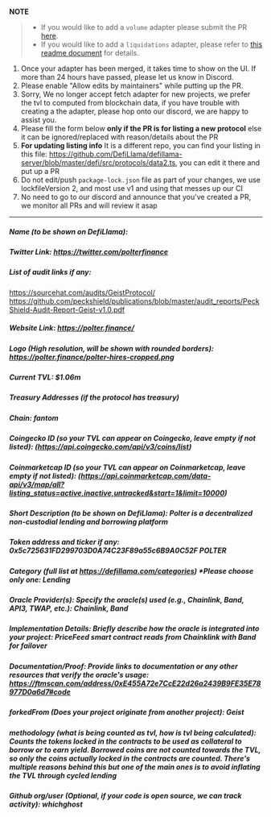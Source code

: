 **NOTE**

> - If you would like to add a `volume` adapter please submit the PR [here](https://github.com/DefiLlama/adapters).
> - If you would like to add a `liquidations` adapter, please refer to [this readme document](https://github.com/DefiLlama/DefiLlama-Adapters/tree/main/liquidations) for details.

1. Once your adapter has been merged, it takes time to show on the UI. If more than 24 hours have passed, please let us know in Discord.
2. Please enable "Allow edits by maintainers" while putting up the PR.
3. Sorry, We no longer accept fetch adapter for new projects, we prefer the tvl to computed from blockchain data, if you have trouble with creating a the adapter, please hop onto our discord, we are happy to assist you.
4. Please fill the form below  **only if the PR is for listing a new protocol** else it can be ignored/replaced with reason/details about the PR
5. **For updating listing info** It is a different repo, you can find your listing in this file: https://github.com/DefiLlama/defillama-server/blob/master/defi/src/protocols/data2.ts, you can  edit it there and put up a PR
6. Do not edit/push `package-lock.json` file as part of your changes, we use lockfileVersion 2, and most use v1 and using that messes up our CI
7. No need to go to our discord and announce that you've created a PR, we monitor all PRs and will review it asap

---
##### Name (to be shown on DefiLlama):


##### Twitter Link: https://twitter.com/polterfinance


##### List of audit links if any: 
https://sourcehat.com/audits/GeistProtocol/
https://github.com/peckshield/publications/blob/master/audit_reports/PeckShield-Audit-Report-Geist-v1.0.pdf

##### Website Link: https://polter.finance/


##### Logo (High resolution, will be shown with rounded borders): https://polter.finance/polter-hires-cropped.png


##### Current TVL: $1.06m


##### Treasury Addresses (if the protocol has treasury)


##### Chain: fantom


##### Coingecko ID (so your TVL can appear on Coingecko, leave empty if not listed): (https://api.coingecko.com/api/v3/coins/list)


##### Coinmarketcap ID (so your TVL can appear on Coinmarketcap, leave empty if not listed): (https://api.coinmarketcap.com/data-api/v3/map/all?listing_status=active,inactive,untracked&start=1&limit=10000)


##### Short Description (to be shown on DefiLlama): Polter is a decentralized non-custodial lending and borrowing platform


##### Token address and ticker if any: 0x5c725631FD299703D0A74C23F89a55c6B9A0C52F POLTER


##### Category (full list at https://defillama.com/categories) *Please choose only one: Lending


##### Oracle Provider(s): Specify the oracle(s) used (e.g., Chainlink, Band, API3, TWAP, etc.): Chainlink, Band
##### Implementation Details: Briefly describe how the oracle is integrated into your project: PriceFeed smart contract reads from Chainklink with Band for failover
##### Documentation/Proof: Provide links to documentation or any other resources that verify the oracle's usage: https://ftmscan.com/address/0xE455A72e7CcE22d26a2439B9FE35E78977D0a6d7#code

##### forkedFrom (Does your project originate from another project): Geist


##### methodology (what is being counted as tvl, how is tvl being calculated): Counts the tokens locked in the contracts to be used as collateral to borrow or to earn yield. Borrowed coins are not counted towards the TVL, so only the coins actually locked in the contracts are counted. There's multiple reasons behind this but one of the main ones is to avoid inflating the TVL through cycled lending


##### Github org/user (Optional, if your code is open source, we can track activity): whichghost
